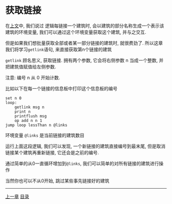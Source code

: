 # 获取链接
在[上文](./06-env-vars.md)中,
我们说过 逻辑每链接一个建筑时, 会以建筑的部分名称生成一个表示该建筑的环境变量,
我们可以通过这个环境变量获取这个建筑, 并与之交互.

但是如果我们想批量获取全部或者某一部分链接的建筑时, 就很费劲了.
所以这章我们将学习`getlink`语句, 来直接获取第n个链接的建筑

`getlink` 顾名思义, 获取链接. 拥有两个参数,
它会将右侧参数 n 当成一个整数, 并把建筑值赋值给左侧参数.

注意: 编号 n 从 0 开始计数.

比如以下在每一个链接的信息板中打印这个信息板的编号

```
set n 0
loop:
    getlink msg n
    print n
    printflush msg
    op add n n 1
jump loop lessThan n @links
```

环境变量 `@links` 是当前链接的建筑数目

运行上面这段逻辑, 我们可以发现, 一个新链接的建筑直接编号到最末尾,
但是取消链接某个建筑再重新链接, 它还会是之前的编号.

通过简单的从0一直循环增加到`@links`, 我们可以简单的对所有链接的建筑进行操作

当然你也可以不从0开始, 跳过某些事先链接好的建筑


---
[上一章](./07-print-and-draw.md)
[目录](./README.md)
